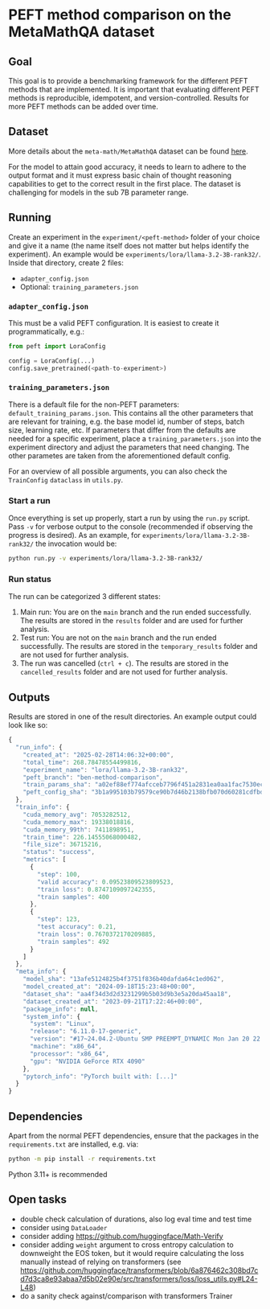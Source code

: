# PEFT method comparison on the MetaMathQA dataset

## Goal

This goal is to provide a benchmarking framework for the different PEFT methods that are implemented. It is important that evaluating different PEFT methods is reproducible, idempotent, and version-controlled. Results for more PEFT methods can be added over time.

## Dataset

More details about the `meta-math/MetaMathQA` dataset can be found [here](https://huggingface.co/datasets/meta-math/MetaMathQA).

For the model to attain good accuracy, it needs to learn to adhere to the output format and it must express basic chain of thought reasoning capabilities to get to the correct result in the first place. The dataset is challenging for models in the sub 7B parameter range.

## Running

Create an experiment in the `experiment/<peft-method>` folder of your choice and give it a name (the name itself does not matter but helps identify the experiment). An example would be `experiments/lora/llama-3.2-3B-rank32/`. Inside that directory, create 2 files:

- `adapter_config.json`
- Optional: `training_parameters.json`

### `adapter_config.json`

This must be a valid PEFT configuration. It is easiest to create it programmatically, e.g.:

```python
from peft import LoraConfig

config = LoraConfig(...)
config.save_pretrained(<path-to-experiment>)
```

### `training_parameters.json`

There is a default file for the non-PEFT parameters: `default_training_params.json`. This contains all the other parameters that are relevant for training, e.g. the base model id, number of steps, batch size, learning rate, etc. If parameters that differ from the defaults are needed for a specific experiment, place a `training_parameters.json` into the experiment directory and adjust the parameters that need changing. The other parametes are taken from the aforementioned default config.

For an overview of all possible arguments, you can also check the `TrainConfig` `dataclass` in `utils.py`.

### Start a run

Once everything is set up properly, start a run by using the `run.py` script. Pass `-v` for verbose output to the console (recommended if observing the progress is desired). As an example, for `experiments/lora/llama-3.2-3B-rank32/` the invocation would be:

```sh
python run.py -v experiments/lora/llama-3.2-3B-rank32/
```

### Run status

The run can be categorized 3 different states:

1. Main run: You are on the `main` branch and the run ended successfully. The results are stored in the `results` folder and are used for further analysis.
2. Test run: You are not on the `main` branch and the run ended successfully. The results are stored in the `temporary_results` folder and are not used for further analysis.
3. The run was cancelled (`ctrl + c`). The results are stored in the `cancelled_results` folder and are not used for further analysis.

## Outputs

Results are stored in one of the result directories. An example output could look like so:

```js
{
  "run_info": {
    "created_at": "2025-02-28T14:06:32+00:00",
    "total_time": 268.78478554499816,
    "experiment_name": "lora/llama-3.2-3B-rank32",
    "peft_branch": "ben-method-comparison",
    "train_params_sha": "a02ef88ef774afcceb7796f451a2831ea0aa1fac7530ecb0b319f88d2e24f1f1",
    "peft_config_sha": "3b1a995103b79579ce90b7d46b2138bfb070d60281cdfbdc91d6cbddaaf7e939"
  },
  "train_info": {
    "cuda_memory_avg": 7053282512,
    "cuda_memory_max": 19338018816,
    "cuda_memory_99th": 7411898951,
    "train_time": 226.14555068000482,
    "file_size": 36715216,
    "status": "success",
    "metrics": [
      {
        "step": 100,
        "valid accuracy": 0.09523809523809523,
        "train loss": 0.8747109097242355,
        "train samples": 400
      },
      {
        "step": 123,
        "test accuracy": 0.21,
        "train loss": 0.7670372170209885,
        "train samples": 492
      }
    ]
  },
  "meta_info": {
    "model_sha": "13afe5124825b4f3751f836b40dafda64c1ed062",
    "model_created_at": "2024-09-18T15:23:48+00:00",
    "dataset_sha": "aa4f34d3d2d3231299b5b03d9b3e5a20da45aa18",
    "dataset_created_at": "2023-09-21T17:22:46+00:00",
    "package_info": null,
    "system_info": {
      "system": "Linux",
      "release": "6.11.0-17-generic",
      "version": "#17~24.04.2-Ubuntu SMP PREEMPT_DYNAMIC Mon Jan 20 22:48:29 UTC 2",
      "machine": "x86_64",
      "processor": "x86_64",
      "gpu": "NVIDIA GeForce RTX 4090"
    },
    "pytorch_info": "PyTorch built with: [...]"
  }
}
```

## Dependencies

Apart from the normal PEFT dependencies, ensure that the packages in the `requirements.txt` are installed, e.g. via:

```sh
python -m pip install -r requirements.txt
```

Python 3.11+ is recommended

## Open tasks

- double check calculation of durations, also log eval time and test time
- consider using `DataLoader`
- consider adding https://github.com/huggingface/Math-Verify
- consider adding `weight` argument to cross entropy calculation to downweight the EOS token, but it would require calculating the loss manually instead of relying on transformers (see https://github.com/huggingface/transformers/blob/6a876462c308bd7cd7d3ca8e93abaa7d5b02e90e/src/transformers/loss/loss_utils.py#L24-L48)
- do a sanity check against/comparison with transformers Trainer

